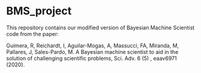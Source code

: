# BMS_project

This repository contains our modified version of Bayesian Machine Scientist code from the paper:

Guimera, R, Reichardt, I, Aguilar-Mogas, A, Massucci, FA, Miranda, M, Pallares, J, Sales-Pardo, M. A Bayesian machine scientist to aid in the solution of challenging scientific problems, Sci. Adv. 6 (5) , eaav6971 (2020).
